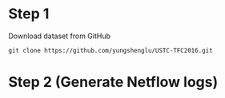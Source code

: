 # Step 1

Download dataset from GitHub

``` 
git clone https://github.com/yungshenglu/USTC-TFC2016.git
```

# Step 2 (Generate Netflow logs)

```

```
